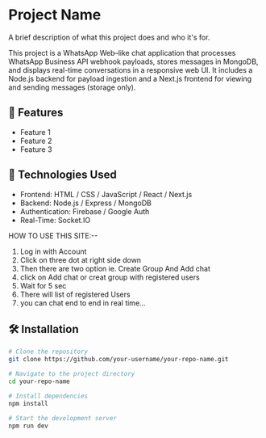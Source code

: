 # Project Name

A brief description of what this project does and who it's for.

This project is a WhatsApp Web–like chat application that processes WhatsApp Business API webhook payloads, stores messages in MongoDB, and displays real-time conversations in a responsive web UI. It includes a Node.js backend for payload ingestion and a Next.js frontend for viewing and sending messages (storage only).

## 🚀 Features

- Feature 1
- Feature 2
- Feature 3

## 🔧 Technologies Used

- Frontend: HTML / CSS / JavaScript / React / Next.js
- Backend: Node.js / Express / MongoDB
- Authentication: Firebase / Google Auth
- Real-Time: Socket.IO


HOW TO USE THIS SITE:--

1) Log in with Account
2) Click on three dot at right side down
3) Then there are two option ie. Create Group And Add chat
4) click on Add chat or creat group with registered users
5) Wait for 5 sec
6) There will list of registered Users
7) you can chat end to end in real time...



## 🛠️ Installation

```bash
# Clone the repository
git clone https://github.com/your-username/your-repo-name.git

# Navigate to the project directory
cd your-repo-name

# Install dependencies
npm install

# Start the development server
npm run dev

